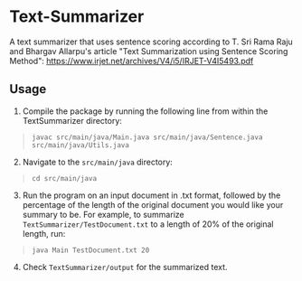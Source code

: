 # Text-Summarizer
A text summarizer that uses sentence scoring according to T. Sri Rama Raju and Bhargav Allarpu's article "Text Summarization using Sentence Scoring Method": https://www.irjet.net/archives/V4/i5/IRJET-V4I5493.pdf

## Usage
1. Compile the package by running the following line from within the TextSummarizer directory:

> `javac src/main/java/Main.java src/main/java/Sentence.java src/main/java/Utils.java`

2. Navigate to the `src/main/java` directory:

> `cd src/main/java`

3. Run the program on an input document in .txt format, followed by the percentage of the length of the original document you would like your summary to be. For example, to summarize `TextSummarizer/TestDocument.txt` to a length of 20% of the original length, run:

> `java Main TestDocument.txt 20`

4. Check `TextSummarizer/output` for the summarized text.